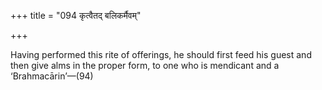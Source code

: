 +++
title = "094 कृत्वैतद् बलिकर्मैवम्"

+++

Having performed this rite of offerings, he should first feed his guest and then give alms in the proper form, to one who is mendicant and a ‘Brahmacārin’—(94)